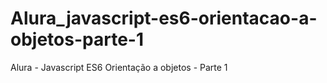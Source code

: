 # Alura_javascript-es6-orientacao-a-objetos-parte-1
Alura - Javascript ES6 Orientação a objetos - Parte 1
